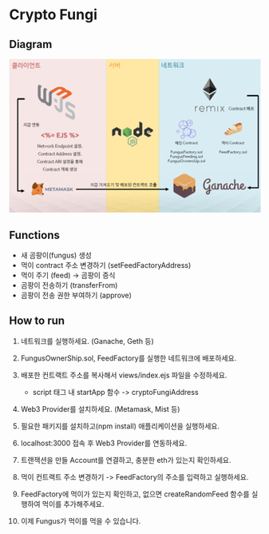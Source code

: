 # Crypto Fungi

## Diagram

![diagram](/public/img/crypto-fungi-arch.png)

## Functions

- 새 곰팡이(fungus) 생성
- 먹이 contract 주소 변경하기 (setFeedFactoryAddress)
- 먹이 주기 (feed) → 곰팡이 증식
- 곰팡이 전송하기 (transferFrom)
- 곰팡이 전송 권한 부여하기 (approve)

## How to run

1. 네트워크를 실행하세요. (Ganache, Geth 등)

2. FungusOwnerShip.sol, FeedFactory를 실행한 네트워크에 배포하세요.

3. 배포한 컨트랙트 주소를 복사해서 views/index.ejs 파일을 수정하세요.
   - script 태그 내 startApp 함수 -> cryptoFungiAddress
4. Web3 Provider를 설치하세요. (Metamask, Mist 등)

5. 필요한 패키지를 설치하고(npm install) 애플리케이션을 실행하세요.

6. localhost:3000 접속 후 Web3 Provider를 연동하세요.

7. 트랜잭션을 만들 Account를 연결하고, 충분한 eth가 있는지 확인하세요.

8. 먹이 컨트랙트 주소 변경하기 -> FeedFactory의 주소를 입력하고 실행하세요.

9. FeedFactory에 먹이가 있는지 확인하고, 없으면 createRandomFeed 함수를 실행하여 먹이를 추가해주세요.

10. 이제 Fungus가 먹이를 먹을 수 있습니다.
